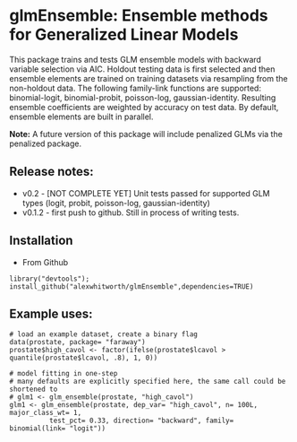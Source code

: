 glmEnsemble: Ensemble methods for Generalized Linear Models
====

This package trains and tests GLM ensemble models with backward variable  selection via AIC. Holdout testing data is first selected and then ensemble elements are trained on training datasets via resampling from the non-holdout data. The following family-link functions are supported: binomial-logit, binomial-probit, poisson-log, gaussian-identity. Resulting ensemble coefficients are weighted by accuracy on test data. By default, ensemble elements are built in parallel.

**Note:** A future version of this package will include penalized GLMs via the penalized package.

## Release notes:
- v0.2 - [NOT COMPLETE YET] Unit tests passed for supported GLM types (logit, probit, poisson-log, gaussian-identity)
- v0.1.2 - first push to github. Still in process of writing tests.

## Installation
- From Github
```
library("devtools");
install_github("alexwhitworth/glmEnsemble",dependencies=TRUE)
```

## Example uses:

```
# load an example dataset, create a binary flag
data(prostate, package= "faraway")
prostate$high_cavol <- factor(ifelse(prostate$lcavol > quantile(prostate$lcavol, .8), 1, 0))

# model fitting in one-step
# many defaults are explicitly specified here, the same call could be shortened to
# glm1 <- glm_ensemble(prostate, "high_cavol")
glm1 <- glm_ensemble(prostate, dep_var= "high_cavol", n= 100L, major_class_wt= 1,
          test_pct= 0.33, direction= "backward", family= binomial(link= "logit"))

```
